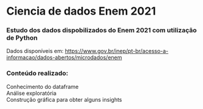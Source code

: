 # Ciencia de dados Enem 2021
 
### Estudo dos dados dispobilizados do Enem 2021 com utilização de Python

Dados disponíveis em: https://www.gov.br/inep/pt-br/acesso-a-informacao/dados-abertos/microdados/enem  


### Conteúdo realizado:  
Conhecimento do dataframe  
Análise exploratória  
Construção gráfica para obter alguns insights  
